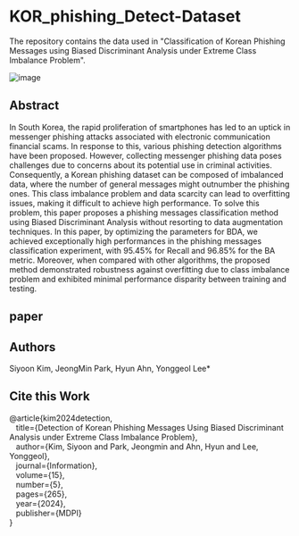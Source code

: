 # KOR_phishing_Detect-Dataset

The repository contains the data used in "Classification of Korean Phishing Messages using Biased Discriminant Analysis under Extreme Class Imbalance Problem".


![image](https://github.com/Ez-Sy01/KOR_spam_Detect-Dataset/assets/66240545/4c56f1c9-3187-48b3-84cf-3d400aaca5f5)

## Abstract

In South Korea, the rapid proliferation of smartphones has led to an uptick in messenger phishing attacks associated with electronic communication financial scams. In response to this, various phishing detection algorithms have been proposed. However, collecting messenger phishing data poses challenges due to concerns about its potential use in criminal activities. Consequently, a Korean phishing dataset can be composed of imbalanced data, where the number of general messages might outnumber the phishing ones. This class imbalance problem and data scarcity can lead to overfitting issues, making it difficult to achieve high performance. To solve this problem, this paper proposes a phishing messages classification method using Biased Discriminant Analysis without resorting to data augmentation techniques. In this paper, by optimizing the parameters for BDA, we achieved exceptionally high performances in the phishing messages classification experiment, with 95.45% for Recall and 96.85% for the BA metric. Moreover, when compared with other algorithms, the proposed method demonstrated robustness against overfitting due to class imbalance problem and exhibited minimal performance disparity between training and testing.
## paper

## Authors

Siyoon Kim, JeongMin Park, Hyun Ahn, Yonggeol Lee*

## Cite this Work
@article{kim2024detection, <br/>
&#160;&#160;  title={Detection of Korean Phishing Messages Using Biased Discriminant Analysis under Extreme Class Imbalance Problem}, <br/>
&#160;&#160;  author={Kim, Siyoon and Park, Jeongmin and Ahn, Hyun and Lee, Yonggeol}, <br/>
&#160;&#160;  journal={Information}, <br/>
&#160;&#160;  volume={15}, <br/>
&#160;&#160;  number={5}, <br/>
&#160;&#160;  pages={265}, <br/>
&#160;&#160;  year={2024}, <br/>
&#160;&#160;  publisher={MDPI} <br/>
}
